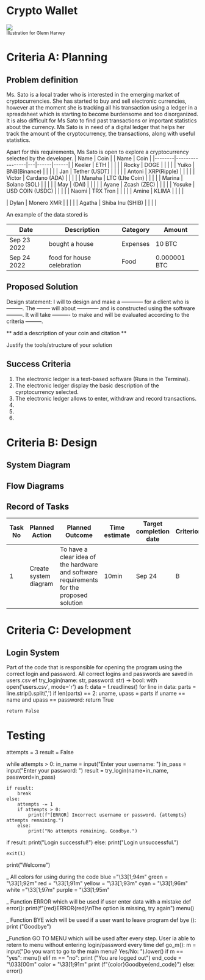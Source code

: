 # Crypto Wallet

![](22ROOSE-master768.gif)  
<sub>Illustration for Glenn Harvey</sub>

# Criteria A: Planning

## Problem definition

Ms. Sato is a local trader who is interested in the emerging market of cryptocurrencies. She has started to buy and sell electronic currencies, however at the moment she is tracking all his transaction using a ledger in a spreadsheet which is starting to become burdensome and too disorganized. It is also difficult for Ms Sato to find past transactions or important statistics about the currency. Ms Sato is in need of a digital ledger that helps her track the amount of the cryptocurrency, the transactions, along with useful statistics. 

Apart for this requirements, Ms Sato is open to explore a cryptocurrency selected by the developer.
| Name   | Coin            |   | Name | Coin |
|--------|-----------------|---|------|------|
| Keeler | ETH             |   |      |      |
| Rocky  | DOGE            |   |      |      |
| Yuiko  | BNB(Binance)    |   |      |      |
| Jan    | Tether (USDT)   |   |      |      |
| Antoni | XRP(Ripple)     |   |      |      |
| Victor | Cardano (ADA)   |   |      |      |
| Manaha | LTC (LIte Coin) |   |      |      |
| Marina | Solano (SOL)    |   |      |      |
| May    | (DAI)           |   |      |      |
| Ayane  | Zcash (ZEC)     |   |      |      |
| Yosuke  | USD COIN  (USDC)  |   |      |      |
| Naomi  |  TRX Tron       |   |      |      |
| Amine  |  KLIMA          |   |      |      |

| Dylan  | Monero XMR    |   |      |      |
| Agatha | Shiba Inu (SHIB)    |   |      |      |


An example of the data stored is 

| Date | Description | Category | Amount  |
|------|-------------|----------|---------|
| Sep 23 2022 | bought a house | Expenses | 10 BTC |
| Sep 24 2022 | food for house celebration | Food | 0.000001 BTC |


## Proposed Solution

Design statement:
I will to design and make a ———— for a client who is ———. The ——– will about ———— and is constructed using the software ———. It will take  ———- to make and will be evaluated according to the criteria ———.

** add a description of your coin and citation **

Justify the tools/structure of your solution

## Success Criteria
1. The electronic ledger is a text-based software (Runs in the Terminal).
2. The electronic ledger display the basic description of the cyrptocurrency selected.
3. The electronic ledger allows to enter, withdraw and record transactions.
4.
5.
6.

# Criteria B: Design

## System Diagram

## Flow Diagrams


## Record of Tasks
| Task No | Planned Action                                                | Planned Outcome                                                                                                 | Time estimate | Target completion date | Criterion |
|---------|---------------------------------------------------------------|-----------------------------------------------------------------------------------------------------------------|---------------|------------------------|-----------|
| 1       | Create system diagram                                         | To have a clear idea of the hardware and software requirements for the proposed solution                        | 10min         | Sep 24                 | B         |

# Criteria C: Development

## Login System
Part of the code that is responsible for opening the program using the correct login and password. All correct logins and passwords are saved in users.csv
ef try_login(name: str, password: str) -> bool:
    with open('users.csv', mode='r') as f:
        data = f.readlines()
    for line in data:
        parts = line.strip().split(',')
        if len(parts) == 2:
            uname, upass = parts
            if uname == name and upass == password:
                return True

    return False

# Testing
attempts = 3
result = False

while attempts > 0:
    in_name = input("Enter your username: ")
    in_pass = input("Enter your password: ")
    result = try_login(name=in_name, password=in_pass)

    if result:
        break
    else:
        attempts -= 1
        if attempts > 0:
            print(f"[ERROR] Incorrect username or password. {attempts} attempts remaining.")
        else:
            print("No attempts remaining. Goodbye.")

if result:
    print("Login successful!")
else:
    print("Login unsuccessful.")

    exit(1)
print("Welcome")

_ All colors for using during the code
    blue ="\33[1;94m"
    green = "\33[1;92m"
    red = "\33[1;91m"
    yellow = "\33[1;93m"
    cyan = "\33[1;96m"
    white ="\33[1;97m"
    purple = "\33[1;95m"

_ Function ERROR which will be used if user enter data with a mistake 
def error():
    print(f"{red}ERROR{red}\nThe option is missing, try again")
    menu()

_ Function BYE  wich will be used if a user want to leave program
def bye ():
    print ("Goodbye")

_Function GO TO MENU which will be used after every step. User ia able to retern to menu without entering login/password every time
def go_m():
    m = input("Do you want to go to the main menu? Yes/No: ").lower()
    if m == "yes":
        menu()
    elif m == "no":
        print ("You are logged out")
        end_code = "\033[00m"
        color = "\33[1;91m"
        print (f"{color}Goodbye{end_code}")
    else:
        error()





```
